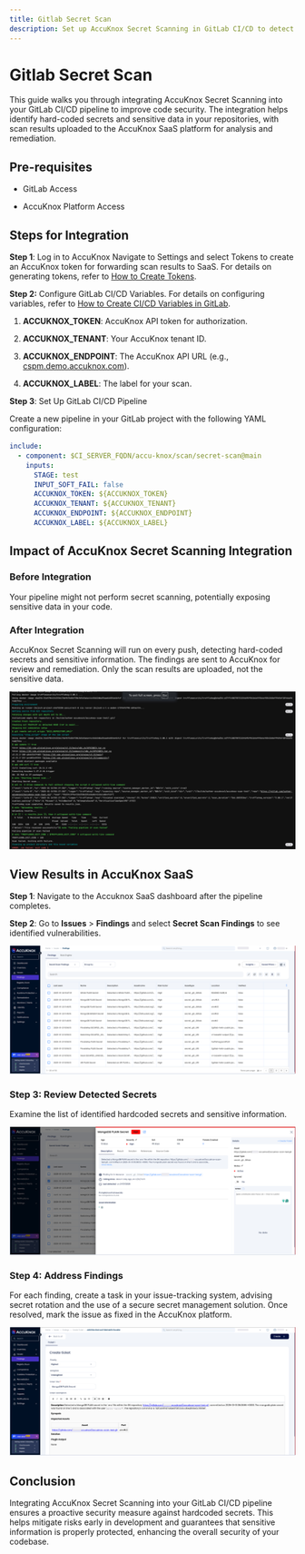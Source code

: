 ```yaml
---
title: Gitlab Secret Scan
description: Set up AccuKnox Secret Scanning in GitLab CI/CD to detect and fix hard-coded secrets, ensuring sensitive data is secure and reducing security risks.
---
```


# Gitlab Secret Scan

This guide walks you through integrating AccuKnox Secret Scanning into your GitLab CI/CD pipeline to improve code security. The integration helps identify hard-coded secrets and sensitive data in your repositories, with scan results uploaded to the AccuKnox SaaS platform for analysis and remediation.

## Pre-requisites

- GitLab Access

- AccuKnox Platform Access

## Steps for Integration

**Step 1**: Log in to AccuKnox Navigate to Settings and select Tokens to create an AccuKnox token for forwarding scan results to SaaS. For details on generating tokens, refer to [How to Create Tokens](https://help.accuknox.com/how-to/how-to-create-tokens/?h=token "https://help.accuknox.com/how-to/how-to-create-tokens/?h=token").

**Step 2:** Configure GitLab CI/CD Variables. For details on configuring variables, refer to [How to Create CI/CD Variables in GitLab](https://docs.gitlab.com/ee/ci/variables/ "https://docs.gitlab.com/ee/ci/variables/").

1.  **ACCUKNOX_TOKEN**: AccuKnox API token for authorization.

2.  **ACCUKNOX_TENANT**: Your AccuKnox tenant ID.

3.  **ACCUKNOX_ENDPOINT**: The AccuKnox API URL (e.g., [cspm.demo.accuknox.com](http://cspm.demo.accuknox.com/ "http://cspm.demo.accuknox.com/")).

4.  **ACCUKNOX_LABEL**: The label for your scan.

**Step 3**: Set Up GitLab CI/CD Pipeline

Create a new pipeline in your GitLab project with the following YAML configuration:

```yml
include:
  - component: $CI_SERVER_FQDN/accu-knox/scan/secret-scan@main
    inputs:
      STAGE: test
      INPUT_SOFT_FAIL: false
      ACCUKNOX_TOKEN: ${ACCUKNOX_TOKEN}
      ACCUKNOX_TENANT: ${ACCUKNOX_TENANT}
      ACCUKNOX_ENDPOINT: ${ACCUKNOX_ENDPOINT}
      ACCUKNOX_LABEL: ${ACCUKNOX_LABEL}
```

## Impact of AccuKnox Secret Scanning Integration

### Before Integration

Your pipeline might not perform secret scanning, potentially exposing sensitive data in your code.

### After Integration

AccuKnox Secret Scanning will run on every push, detecting hard-coded secrets and sensitive information. The findings are sent to AccuKnox for review and remediation. Only the scan results are uploaded, not the sensitive data.

![image-20250124-052140.png](./images/gitlab-secret-scan/1.png)

## View Results in AccuKnox SaaS

**Step 1**: Navigate to the Accuknox SaaS dashboard after the pipeline completes.

**Step 2**: Go to **Issues** > **Findings** and select **Secret Scan Findings** to see identified vulnerabilities.

![image-20250124-051924.png](./images/gitlab-secret-scan/2.png)

### Step 3: Review Detected Secrets

Examine the list of identified hardcoded secrets and sensitive information.

![image-20250124-052055.png](./images/gitlab-secret-scan/3.png)

### Step 4: Address Findings

For each finding, create a task in your issue-tracking system, advising secret rotation and the use of a secure secret management solution. Once resolved, mark the issue as fixed in the AccuKnox platform.

![image-20250124-052320.png](./images/gitlab-secret-scan/4.png)

## Conclusion

Integrating AccuKnox Secret Scanning into your GitLab CI/CD pipeline ensures a proactive security measure against hardcoded secrets. This helps mitigate risks early in development and guarantees that sensitive information is properly protected, enhancing the overall security of your codebase.
